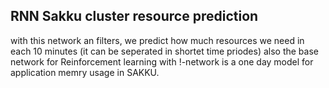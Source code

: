 ## RNN Sakku cluster resource prediction
with this network an filters, we predict how much resources we need in each 10 minutes (it can be seperated in shortet time priodes)
also the base network for Reinforcement learning with !-network is a one day model for application memry usage in SAKKU.
